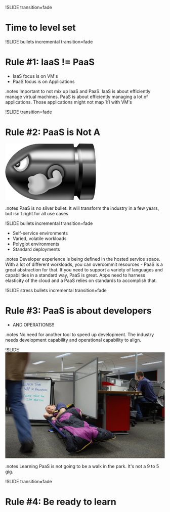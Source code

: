!SLIDE transition=fade
# Time to level set

!SLIDE bullets incremental transition=fade
# Rule #1: IaaS != PaaS
* IaaS focus is on VM's
* PaaS focus is on Applications

.notes Important to not mix up IaaS and PaaS.  IaaS is about efficiently manage
virtual machines.  PaaS is about efficiently managing a lot of applications.
Those applications might not map 1:1 with VM's

!SLIDE transition=fade
# Rule #2: PaaS is Not A
![silver bullet](bullet.png)

.notes PaaS is no silver bullet. It will transform the industry in a few years,
but isn't right for all use cases

!SLIDE bullets incremental transition=fade
* Self-service environments
* Varied, volatile workloads
* Polyglot environments
* Standard deployments

.notes Developer experience is being defined in the hosted service space.  With
a lot of different workloads, you can overcommit resources - PaaS is a great
abstraction for that.  If you need to support a variety of languages and
capabilities in a standard way, PaaS is great.  Apps need to harness elasticity
of the cloud and a PaaS relies on standards to accomplish that.

!SLIDE stress bullets incremental transition=fade
# Rule #3: PaaS is about developers
* AND OPERATIONS!!

.notes No need for another tool to speed up development.  The industry needs
development capability and operational capability to align.

!SLIDE
![background](sleeper.jpg)

.notes Learning PaaS is not going to be a walk in the park.  It's not a 9 to 5 gig.

!SLIDE transition=fade
# Rule #4: Be ready to learn
